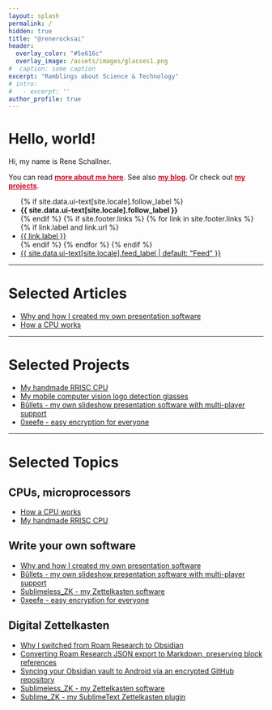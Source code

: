 ```yaml
---
layout: splash
permalink: /
hidden: true
title: "@renerocksai"
header:
  overlay_color: "#5e616c"
  overlay_image: /assets/images/glasses1.png
#  caption: some caption
excerpt: "Ramblings about Science & Technology"
# intro: 
#   - excerpt: ''
author_profile: true
---
```

<!-- {% include feature_row id="intro" type="center" %} -->

# Hello, world!
Hi, my name is Rene Schallner. 

<p>You can read <b><a href="/about" style="color:#cd0f2d">more about me here</a></b>. See also <b><a href="/blog" style="color:#cd0f2d;">my blog</a></b>. Or check out <b><a href="/projects" style="color:#cd0f2d">my projects</a></b>.</p>  

<div class="text-center text-small page__footer-follow"> <ul class="social-icons"> {% if site.data.ui-text[site.locale].follow_label %} <li><strong>{{ site.data.ui-text[site.locale].follow_label }}</strong></li> {% endif %} {% if site.footer.links %} {% for link in site.footer.links %} {% if link.label and link.url %} <li><a href="{{ link.url }}" rel="nofollow noopener noreferrer"><i class="{{ link.icon | default: 'fas fa-link' }}" aria-hidden="true" style="{{link.style}}"></i> {{ link.label }}</a></li> {% endif %} {% endfor %} {% endif %} <li><a href="{% if site.atom_feed.path %}{{ site.atom_feed.path }}{% else %}{{ '/feed.xml' | relative_url }}{% endif %}"><i class="fas fa-fw fa-rss-square" aria-hidden="true"></i> {{ site.data.ui-text[site.locale].feed_label | default: "Feed" }}</a></li> </ul> </div>

---

# Selected Articles

- [Why and how I created my own presentation software](/blog/why-bullets)
- [How a CPU works](/blog/y-how-cpu-works)

---

# Selected Projects
- [My handmade RRISC CPU](/projects/rrisc)
- [My mobile computer vision logo detection glasses](/projects/brille)
- [Bûllets - my own slideshow presentation software with multi-player support](/projects/bullets)
- [0xeefe - easy encryption for everyone](/projects/0xeefe)

--- 

# Selected Topics

## CPUs, microprocessors
- [How a CPU works](/blog/y-how-cpu-works)
- [My handmade RRISC CPU](/projects/rrisc)

## Write your own software 
- [Why and how I created my own presentation software](/blog/why-bullets)
- [Bûllets - my own slideshow presentation software with multi-player support](/projects/bullets)
- [Sublimeless_ZK - my Zettelkasten software](/projects/sublimeless_zk)
- [0xeefe - easy encryption for everyone](/projects/0xeefe)

## Digital Zettelkasten
- [Why I switched from Roam Research to Obsidian](/blog/why-obsidian)
- [Converting Roam Research JSON export to Markdown, preserving block references](/blog/roamexporttoobs/)
- [Syncing your Obsidian vault to Android via an encrypted GitHub repository](/blog/obsidian-encrypted-github-android)
- [Sublimeless_ZK - my Zettelkasten software](/projects/sublimeless_zk)
- [Sublime_ZK - my SublimeText Zettelkasten plugin](/projects/sublime_zk)

